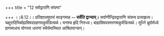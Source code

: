 +++
title = "12 सर्वद्वाराणि संयम्य"

+++
।।8.12।। प्रतिज्ञातमुपायं साङ्गमाह **-- सर्वेति द्वाभ्याम्।**
सर्वाणीन्द्रियद्वाराणि संयम्य प्रत्याहृत्य।
चक्षुरादिभिर्बाह्यविषयग्रहणमकुर्वन्नित्यर्थः। मनश्च हृदि निरुध्य।
बाह्यविषयस्मरणमकुर्वन्नित्यर्थः। मूर्ध्नि भ्रूवोर्मध्ये प्राणमाधाय
योगस्य धारणां स्थैर्यमास्थित आश्रितवान्सन्।
